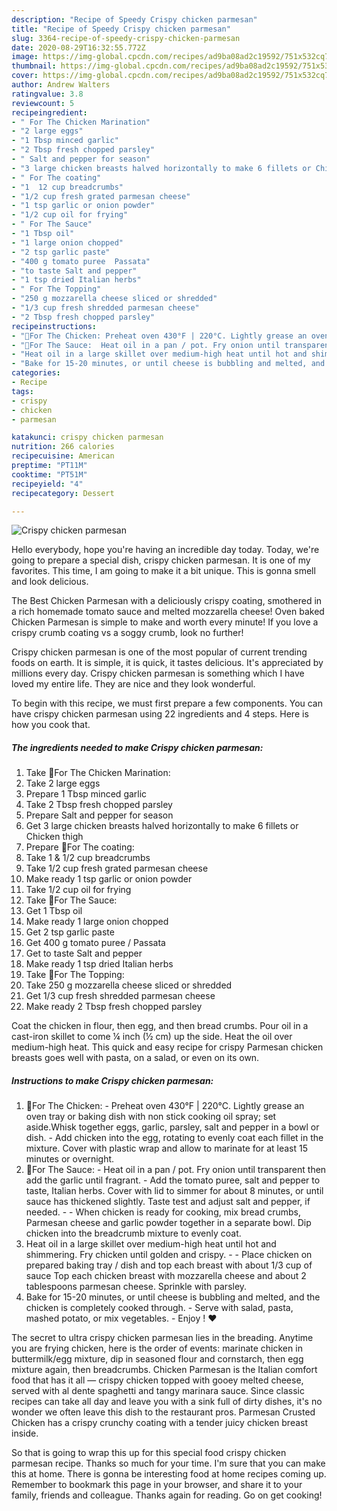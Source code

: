 ```yaml
---
description: "Recipe of Speedy Crispy chicken parmesan"
title: "Recipe of Speedy Crispy chicken parmesan"
slug: 3364-recipe-of-speedy-crispy-chicken-parmesan
date: 2020-08-29T16:32:55.772Z
image: https://img-global.cpcdn.com/recipes/ad9ba08ad2c19592/751x532cq70/crispy-chicken-parmesan-recipe-main-photo.jpg
thumbnail: https://img-global.cpcdn.com/recipes/ad9ba08ad2c19592/751x532cq70/crispy-chicken-parmesan-recipe-main-photo.jpg
cover: https://img-global.cpcdn.com/recipes/ad9ba08ad2c19592/751x532cq70/crispy-chicken-parmesan-recipe-main-photo.jpg
author: Andrew Walters
ratingvalue: 3.8
reviewcount: 5
recipeingredient:
- " For The Chicken Marination"
- "2 large eggs"
- "1 Tbsp minced garlic"
- "2 Tbsp fresh chopped parsley"
- " Salt and pepper for season"
- "3 large chicken breasts halved horizontally to make 6 fillets or Chicken thigh"
- " For The coating"
- "1  12 cup breadcrumbs"
- "1/2 cup fresh grated parmesan cheese"
- "1 tsp garlic or onion powder"
- "1/2 cup oil for frying"
- " For The Sauce"
- "1 Tbsp oil"
- "1 large onion chopped"
- "2 tsp garlic paste"
- "400 g tomato puree  Passata"
- "to taste Salt and pepper"
- "1 tsp dried Italian herbs"
- " For The Topping"
- "250 g mozzarella cheese sliced or shredded"
- "1/3 cup fresh shredded parmesan cheese"
- "2 Tbsp fresh chopped parsley"
recipeinstructions:
- "🌻For The Chicken: Preheat oven 430°F | 220°C. Lightly grease an oven tray or baking dish with non stick cooking oil spray; set aside.Whisk together eggs, garlic, parsley, salt and pepper in a bowl or dish.  Add chicken into the egg, rotating to evenly coat each fillet in the mixture. Cover with plastic wrap and allow to marinate for at least 15 minutes or overnight."
- "🌻For The Sauce:  Heat oil in a pan / pot. Fry onion until transparent then add the garlic until fragrant.  Add the tomato puree, salt and pepper to taste, Italian herbs. Cover with lid to simmer for about 8 minutes, or until sauce has thickened slightly. Taste test and adjust salt and pepper, if needed.   When chicken is ready for cooking, mix bread crumbs, Parmesan cheese and garlic powder together in a separate bowl. Dip chicken into the breadcrumb mixture to evenly coat."
- "Heat oil in a large skillet over medium-high heat until hot and shimmering. Fry chicken until golden and crispy.   Place chicken on prepared baking tray / dish and top each breast with about 1/3 cup of sauce Top each chicken breast with mozzarella cheese and about 2 tablespoons parmesan cheese. Sprinkle with parsley."
- "Bake for 15-20 minutes, or until cheese is bubbling and melted, and the chicken is completely cooked through. Serve with salad, pasta, mashed potato, or mix vegetables.  Enjoy ! ❤️"
categories:
- Recipe
tags:
- crispy
- chicken
- parmesan

katakunci: crispy chicken parmesan 
nutrition: 266 calories
recipecuisine: American
preptime: "PT11M"
cooktime: "PT51M"
recipeyield: "4"
recipecategory: Dessert

---
```



![Crispy chicken parmesan](https://img-global.cpcdn.com/recipes/ad9ba08ad2c19592/751x532cq70/crispy-chicken-parmesan-recipe-main-photo.jpg)

Hello everybody, hope you're having an incredible day today. Today, we're going to prepare a special dish, crispy chicken parmesan. It is one of my favorites. This time, I am going to make it a bit unique. This is gonna smell and look delicious.

The Best Chicken Parmesan with a deliciously crispy coating, smothered in a rich homemade tomato sauce and melted mozzarella cheese! Oven baked Chicken Parmesan is simple to make and worth every minute! If you love a crispy crumb coating vs a soggy crumb, look no further!

Crispy chicken parmesan is one of the most popular of current trending foods on earth. It is simple, it is quick, it tastes delicious. It's appreciated by millions every day. Crispy chicken parmesan is something which I have loved my entire life. They are nice and they look wonderful.


To begin with this recipe, we must first prepare a few components. You can have crispy chicken parmesan using 22 ingredients and 4 steps. Here is how you cook that.

<!--inarticleads1-->

##### The ingredients needed to make Crispy chicken parmesan:

1. Take  🌻For The Chicken Marination:
1. Take 2 large eggs
1. Prepare 1 Tbsp minced garlic
1. Take 2 Tbsp fresh chopped parsley
1. Prepare  Salt and pepper for season
1. Get 3 large chicken breasts halved horizontally to make 6 fillets or Chicken thigh
1. Prepare  🌻For The coating:
1. Take 1 &amp; 1/2 cup breadcrumbs
1. Take 1/2 cup fresh grated parmesan cheese
1. Make ready 1 tsp garlic or onion powder
1. Take 1/2 cup oil for frying
1. Take  🌻For The Sauce:
1. Get 1 Tbsp oil
1. Make ready 1 large onion chopped
1. Get 2 tsp garlic paste
1. Get 400 g tomato puree / Passata
1. Get to taste Salt and pepper
1. Make ready 1 tsp dried Italian herbs
1. Take  🌻For The Topping:
1. Take 250 g mozzarella cheese sliced or shredded
1. Get 1/3 cup fresh shredded parmesan cheese
1. Make ready 2 Tbsp fresh chopped parsley


Coat the chicken in flour, then egg, and then bread crumbs. Pour oil in a cast-iron skillet to come ¼ inch (½ cm) up the side. Heat the oil over medium-high heat. This quick and easy recipe for crispy Parmesan chicken breasts goes well with pasta, on a salad, or even on its own. 

<!--inarticleads2-->

##### Instructions to make Crispy chicken parmesan:

1. 🌻For The Chicken: - Preheat oven 430°F | 220°C. Lightly grease an oven tray or baking dish with non stick cooking oil spray; set aside.Whisk together eggs, garlic, parsley, salt and pepper in a bowl or dish.  - Add chicken into the egg, rotating to evenly coat each fillet in the mixture. Cover with plastic wrap and allow to marinate for at least 15 minutes or overnight.
1. 🌻For The Sauce: -  Heat oil in a pan / pot. Fry onion until transparent then add the garlic until fragrant.  - Add the tomato puree, salt and pepper to taste, Italian herbs. Cover with lid to simmer for about 8 minutes, or until sauce has thickened slightly. Taste test and adjust salt and pepper, if needed. -  -  When chicken is ready for cooking, mix bread crumbs, Parmesan cheese and garlic powder together in a separate bowl. Dip chicken into the breadcrumb mixture to evenly coat.
1. Heat oil in a large skillet over medium-high heat until hot and shimmering. Fry chicken until golden and crispy.  -  - Place chicken on prepared baking tray / dish and top each breast with about 1/3 cup of sauce Top each chicken breast with mozzarella cheese and about 2 tablespoons parmesan cheese. Sprinkle with parsley.
1. Bake for 15-20 minutes, or until cheese is bubbling and melted, and the chicken is completely cooked through. - Serve with salad, pasta, mashed potato, or mix vegetables.  - Enjoy ! ❤️


The secret to ultra crispy chicken parmesan lies in the breading. Anytime you are frying chicken, here is the order of events: marinate chicken in buttermilk/egg mixture, dip in seasoned flour and cornstarch, then egg mixture again, then breadcrumbs. Chicken Parmesan is the Italian comfort food that has it all — crispy chicken topped with gooey melted cheese, served with al dente spaghetti and tangy marinara sauce. Since classic recipes can take all day and leave you with a sink full of dirty dishes, it&#39;s no wonder we often leave this dish to the restaurant pros. Parmesan Crusted Chicken has a crispy crunchy coating with a tender juicy chicken breast inside. 

So that is going to wrap this up for this special food crispy chicken parmesan recipe. Thanks so much for your time. I'm sure that you can make this at home. There is gonna be interesting food at home recipes coming up. Remember to bookmark this page in your browser, and share it to your family, friends and colleague. Thanks again for reading. Go on get cooking!
